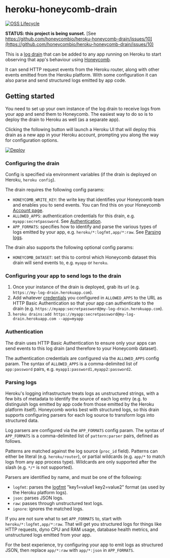# heroku-honeycomb-drain

[![OSS Lifecycle](https://img.shields.io/osslifecycle/honeycombio/heroku-honeycomb-drain?color=pink)](https://github.com/honeycombio/home/blob/main/honeycomb-oss-lifecycle-and-practices.md)

**STATUS: this project is being sunset.** [See https://github.com/honeycombio/heroku-honeycomb-drain/issues/10](https://github.com/honeycombio/heroku-honeycomb-drain/issues/10)

This is a [log drain](https://devcenter.heroku.com/articles/log-drains) that can be added to any app running on Heroku to start observing that app's behaviour using [Honeycomb](https://honeycomb.io/).

It can send HTTP request events from the Heroku router, along with other events emitted from the Heroku platform. With some configuration it can also parse and send structured logs emitted by app code.

## Getting started

You need to set up your own instance of the log drain to receive logs from your app and send them to Honeycomb. The easiest way to do so is to deploy the drain to Heroku as well (as a separate app).

Clicking the following button will launch a Heroku UI that will deploy this drain as a new app in your Heroku account, prompting you along the way for configuration options.

[![Deploy](https://www.herokucdn.com/deploy/button.svg)](https://heroku.com/deploy?template=https://github.com/dreid/heroku-honeycomb-drain)

### Configuring the drain

Config is specified via environment variables (if the drain is deployed on Heroku, `heroku config`).

The drain requires the following config params:

 * `HONEYCOMB_WRITE_KEY`: the write key that identifies your Honeycomb team and enables you to send events. You can find this on your Honeycomb [Account page](https://ui.honeycomb.io/account).
 * `ALLOWED_APPS`: authentication credentials for this drain, e.g. `myapp:secretpassword`. See [Authentication](#authentication).
 * `APP_FORMATS`: specifies how to identify and parse the various types of logs emitted by your app, e.g. `heroku/*:logfmt,app/*:raw`. See [Parsing logs](#parsing-logs).

The drain also supports the following optional config params:

 * `HONEYCOMB_DATASET`: set this to control which Honeycomb dataset this drain will send events to, e.g. `myapp` or `heroku`.

### Configuring your app to send logs to the drain

1. Once your instance of the drain is deployed, grab its url (e.g. `https://my-log-drain.herokuapp.com`).
2. Add whatever [credentials](#authentication) you configured in `ALLOWED_APPS` to the URL as HTTP Basic Authentication so that your app can authenticate to the drain (e.g. `https://myapp:secretpassword@my-log-drain.herokuapp.com`).
3. `heroku drains:add https://myapp:secretpassword@my-log-drain.herokuapp.com --app=myapp`

### Authentication

The drain uses HTTP Basic Authentication to ensure only your apps can send events to this log drain (and therefore to your Honeycomb dataset).

The authentication credentials are configured via the `ALLOWED_APPS` config param. The syntax of `ALLOWED_APPS` is a comma-delimited list of `app:password` pairs, e.g. `myapp1:password1,myapp2:password2`.

### Parsing logs

Heroku's logging infrastructure treats logs as unstructured strings, with a few bits of metadata to identify the source of each log entry (e.g. to distinguish logs emitted by app code from those emitted by the Heroku platform itself). Honeycomb works best with structured logs, so this drain supports configuring parsers for each log source to transform logs into structured data.

Log parsers are configured via the `APP_FORMATS` config param. The syntax of `APP_FORMATS` is a comma-delimited list of `pattern:parser` pairs, defined as follows.

Patterns are matched against the log source (`proc_id` field). Patterns can either be literal (e.g. `heroku/router`), or partial wildcards (e.g. `app/*` to match logs from any app process type). Wildcards are only supported after the slash (e.g. `*/*` is not supported).

Parsers are identified by name, and must be one of the following:

 * `logfmt`: parses the [logfmt](https://brandur.org/logfmt) "key1=value1 key2=value2" format (as used by the Heroku platform logs).
 * `json`: parses JSON logs.
 * `raw`: passes through unstructured text logs.
 * `ignore`: ignores the matched logs.

If you are not sure what to set `APP_FORMATS` to, start with `heroku/*:logfmt,app/*:raw`. That will get you structured logs for things like HTTP requests, dyno CPU and RAM usage, database health metrics, and unstructured logs emitted from your app.

For the best experience, try configuring your app to emit logs as structured JSON, then replace `app/*:raw` with `app/*:json` in `APP_FORMATS`.
